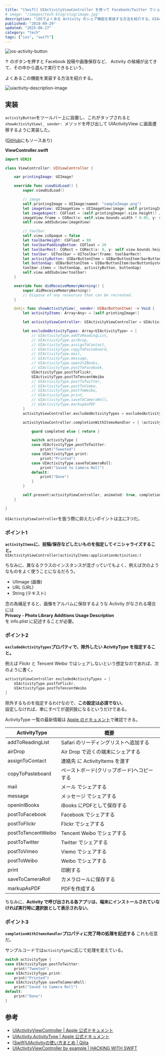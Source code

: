 ```yaml
---
title: "[Swift] UIActivityViewController を使って Facebook/Twitter でシェアしたりカメラロールに保存したりする方法"
# image: "/images/tech-blog/slug/image.jpg"
description: "iOSでよくある Activity のシェア機能を実装する方法を紹介する。UIActivityViewControllerを使うと簡単に実装できる。"
published: "2018-09-29"
updated: "2025-06-27"
category: "tech"
tags: ["ios", "swift"]
---
```


![ios-activity-button](/images/tech-blog/2018-swift-uiactivityviewcontroller/ios-activity-button.avif)

&uarr; のボタンを押すと Facebook 投稿や画像保存など、 Activity の候補が出てきて、その中から選んで実行できるという、

よくあるこの機能を実装する方法を紹介する。

![uiactivity-description-image](/images/tech-blog/2018-swift-uiactivityviewcontroller/uiactivity-description-image.avif)

## 実装

`activityButton`をツールバー上に設置し、これがタップされると`showActivityView(_ sender: `メソッドを呼び出して UIActivityView に画面遷移するように実装した。

([GitHub](https://github.com/hahnah/til-swift/tree/master/UIActivity)にもソースあり)

**ViewController.swift**

```swift
import UIKit

class ViewController: UIViewController {

    var printingImage: UIImage?

    override func viewDidLoad() {
        super.viewDidLoad()

        // image
        self.printingImage = UIImage(named: "sampleImage.png")
        let imageView: UIImageView = UIImageView(image: self.printingImage)
        let imageAspect: CGFloat = (self.printingImage?.size.height)! / (self.printingImage?.size.width)!
        imageView.frame = CGRect(x: self.view.bounds.width * 0.05, y: self.view.bounds.height * 0.1, width: self.view.bounds.width * 0.9, height: self.view.bounds.width * 0.9 * imageAspect)
        self.view.addSubview(imageView)

        // toolbar
        self.view.isOpaque = false
        let toolbarHeight: CGFloat = 80
        let toolbarPaddingBottom: CGFloat = 20
        let toolbarRect: CGRect = CGRect(x: 0, y: self.view.bounds.height - toolbarHeight - toolbarPaddingBottom, width: self.view.bounds.width, height: toolbarHeight)
        let toolbar: UIToolbar = UIToolbar(frame: toolbarRect)
        let activityButton: UIBarButtonItem = UIBarButtonItem(barButtonSystemItem: .action, target: self, action: #selector(self.showActivityView(_:)))
        let buttonGap: UIBarButtonItem = UIBarButtonItem(barButtonSystemItem: UIBarButtonSystemItem.flexibleSpace, target: nil, action: nil)
        toolbar.items = [buttonGap, activityButton, buttonGap]
        self.view.addSubview(toolbar)
    }

    override func didReceiveMemoryWarning() {
        super.didReceiveMemoryWarning()
        // Dispose of any resources that can be recreated.
    }

    @objc func showActivityView(_ sender: UIBarButtonItem) -> Void {
        let activityItems: Array<Any> = [self.printingImage!]

        let activityViewController: UIActivityViewController = UIActivityViewController(activityItems: activityItems, applicationActivities: nil)

        let excludedActivityTypes: Array<UIActivityType> = [
            // UIActivityType.addToReadingList,
            // UIActivityType.airDrop,
            // UIActivityType.assignToContact,
            // UIActivityType.copyToPasteboard,
            // UIActivityType.mail,
            // UIActivityType.message,
            // UIActivityType.openInIBooks,
            // UIActivityType.postToFacebook,
            UIActivityType.postToFlickr,
            UIActivityType.postToTencentWeibo
            // UIActivityType.postToTwitter,
            // UIActivityType.postToVimeo,
            // UIActivityType.postToWeibo,
            // UIActivityType.print,
            // UIActivityType.saveToCameraRoll,
            // UIActivityType.markupAsPDF
        ]
        activityViewController.excludedActivityTypes = excludedActivityTypes

        activityViewController.completionWithItemsHandler = { (activityType: UIActivityType?, completed: Bool, returnedItems: [Any]?, activityError: Error?) in

            guard completed else { return }

            switch activityType {
            case UIActivityType.postToTwitter:
                print("Tweeted")
            case UIActivityType.print:
                print("Printed")
            case UIActivityType.saveToCameraRoll:
                print("Saved to Camera Roll")
            default:
                print("Done")
            }
        }

        self.present(activityViewController, animated: true, completion: nil)
    }

}
```

`UIActivityViewController`を扱う際に抑えたいポイントは主に3つだ。

### ポイント1

**`activityItems`に、投稿/保存などしたいものを指定してイニシャライズすること。**  
`UIActivityViewController(activityItems:applicationActivities:)`

ちなみに、異なるクラスのインスタンスが混ざっていてもよく、例えば次のようなものをよく使うことになるだろう。

- UIImage (画像)
- URL (URL)
- String (テキスト)

念の為補足すると、画像をアルバムに保存するような Activity がなされる場合には  
**Privacy - Photo Library Additions Usage Description**  
を info.plist に記述することが必要。

### ポイント2

**`excludedActivityTypes`プロパティで、除外したい AcivityType を指定すること。**

例えば Flickr と Tencent Weibo ではシェアしないという想定なのであれば、次のように書く。

```swift
activityViewController.excludedActivityTypes = [
    UIActivityType.postToFlickr,
    UIActivityType.postToTencentWeibo
]
```

除外するものを指定するわけなので、**この設定は必須でない**。  
設定しなければ、単にすべてが選択肢になるというだけである。

ActivityType 一覧の最新情報は [Apple のドキュメント](https://developer.apple.com/documentation/uikit/uiactivity/activitytype)で確認できる。

| ActivityType       | 概要                                       |
| ------------------ | ------------------------------------------ |
| addToReadingList   | Safari のリーディングリストへ追加する      |
| airDrop            | Air Drop で近くの端末にシェアする          |
| assignToContact    | 連絡先 に ActivityItems を渡す             |
| copyToPasteboard   | ペーストボード(クリップボード)へコピーする |
| mail               | メール でシェアする                        |
| message            | メッセージ でシェアする                    |
| openInIBooks       | iBooks にPDFとして保存する                 |
| postToFacebook     | Facebook でシェアする                      |
| postToFlickr       | Flickr でシェアする                        |
| postToTencentWeibo | Tencent Weibo でシェアする                 |
| postToTwitter      | Twitter でシェアする                       |
| postToVimeo        | Viemo でシェアする                         |
| postToWeibo        | Weibo でシェアする                         |
| print              | 印刷する                                   |
| saveToCameraRoll   | カメラロールに保存する                     |
| markupAsPDF        | PDFを作成する                              |

ちなみに、**Activity で呼び出される各アプリは、端末にインストールされていなければ実行時に選択肢として表示されない**。

### ポイント3

**`completionWithItemsHandler`プロパティに完了時の処理を記述する**
これも任意だ。

サンプルコードでは`activityType`に応じて処理を変えている。

```swift
switch activityType {
case UIActivityType.postToTwitter:
    print("Tweeted")
case UIActivityType.print:
    print("Printed")
case UIActivityType.saveToCameraRoll:
    print("Saved to Camera Roll")
default:
    print("Done")
}
```

## 参考

- [UIActivityViewController | Apple 公式ドキュメント](https://developer.apple.com/documentation/uikit/uiactivityviewcontroller)
- [UIActivity.ActivityType | Apple 公式ドキュメント](https://developer.apple.com/documentation/uikit/uiactivity/activitytype)
- [[Swift]UIActivityの使い方まとめ | Qiita](https://qiita.com/nashirox/items/56894599013d712faa0a)
- [UIActivityViewController by example | HACKING WITH SWIFT](https://www.hackingwithswift.com/articles/118/uiactivityviewcontroller-by-example)
